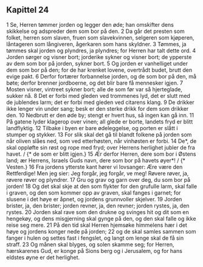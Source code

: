 ## Kapittel 24

1 Se, Herren tømmer jorden og legger den øde; han omskifter dens skikkelse og adspreder dem som bor på den.
2 Da går det presten som folket, herren som slaven, fruen som slavekvinnen, selgeren som kjøperen, låntageren som långiveren, ågerkaren som hans skyldner.
3 Tømmes, ja tømmes skal jorden og plyndres, ja plyndres; for Herren har talt dette ord.
4 Jorden sørger og visner bort; jorderike sykner og visner bort; de ypperste av dem som bor på jorden, sykner bort.
5 Og jorden er vanhelliget under dem som bor på den; for de har krenket lovene, overtrådt budet, brutt den evige pakt.
6 Derfor fortærer forbannelse jorden, og de som bor på den, må bøte; derfor brenner jordboerne, og det blir bare få mennesker igjen.
7 Mosten visner, vintreet sykner bort; alle de som før var så hjerteglade, sukker nå.
8 Det er forbi med gleden ved trommenes lyd, det er slutt med de jublendes larm; det er forbi med gleden ved citarens klang.
9 De drikker ikke lenger vin under sang; besk er den sterke drikk for dem som drikker den.
10 Nedbrutt er den øde by; stengt er hvert hus, så ingen kan gå inn.
11 På gatene lyder klagerop over vinen; all glede er borte, landets fryd er blitt landflyktig.
12 Tilbake i byen er bare ødeleggelse, og porten er slått i stumper og stykker.
13 For slik skal det gå til blandt folkene på jorden som når oliven slåes ned, som ved etterhøsten, når vinhøsten er forbi.
14 De*, de skal oppløfte sin røst og rope med fryd; over Herrens herlighet jubler de fra havet. / {* de som er blitt igjen.}
15 Ær derfor Herren, dere som bor i Østens land; ær Herrens, Israels Guds navn, dere som bor på havets øyer*! / {* Vesten.}
16 Fra jordens ytterste kant hører vi lovsanger: Ære være den Rettferdige! Men jeg sier: Jeg forgår, jeg forgår, ve meg! Røvere røver, ja, røvere røver og plyndrer.
17 Gru og grav og garn over deg, du som bor på jorden!
18 Og det skal skje at den som flykter for den grufulle larm, skal falle i graven, og den som kommer opp av graven, skal fanges i garnet; for slusene i det høye er åpnet, og jordens grunnvoller skjelver.
19 Jorden brister, ja, den brister; jorden revner, ja, den revner; jorden rystes, ja, den rystes.
20 Jorden skal rave som den drukne og svinges hit og dit som en hengekøy, og dens misgjerning skal gynge på den, og den skal falle og ikke reise seg mere.
21 På den tid skal Herren hjemsøke himmelens hær i det høye og jordens konger nede på jorden;
22 og de skal samles sammen som fanger i hulen og settes fast i fengslet, og langt om lenge skal de få sin straff.
23 Og månen skal blyges, og solen skamme seg; for Herren, hærskarenes Gud, er konge på Sions berg og i Jerusalem, og for hans eldstes øyne er det herlighet.
